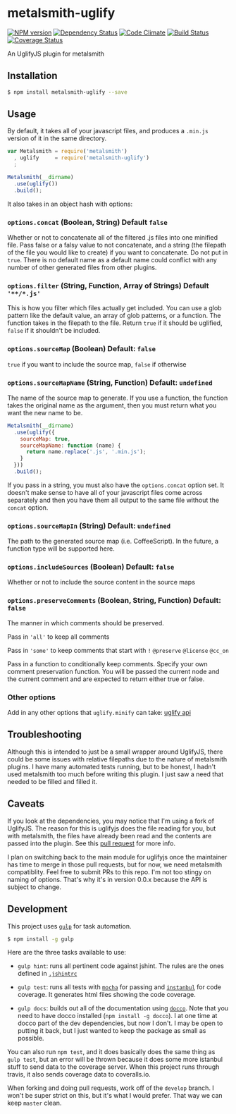 # metalsmith-uglify

[![NPM version](http://img.shields.io/npm/v/metalsmith-uglify.svg)](https://www.npmjs.org/package/metalsmith-uglify)
[![Dependency Status](http://img.shields.io/gemnasium/ksmithut/metalsmith-uglify.svg)](https://gemnasium.com/ksmithut/metalsmith-uglify)
[![Code Climate](http://img.shields.io/codeclimate/github/ksmithut/metalsmith-uglify.svg)](https://codeclimate.com/github/ksmithut/metalsmith-uglify)
[![Build Status](http://img.shields.io/travis/ksmithut/metalsmith-uglify.svg)](https://travis-ci.org/ksmithut/metalsmith-uglify)
[![Coverage Status](http://img.shields.io/coveralls/ksmithut/metalsmith-uglify.svg)](https://coveralls.io/r/ksmithut/metalsmith-uglify)

An UglifyJS plugin for metalsmith

## Installation

```bash
$ npm install metalsmith-uglify --save
```

## Usage

By default, it takes all of your javascript files, and produces a `.min.js`
version of it in the same directory.

```javascript
var Metalsmith = require('metalsmith')
  , uglify     = require('metalsmith-uglify')
  ;

Metalsmith(__dirname)
  .use(uglify())
  .build();

```

It also takes in an object hash with options:

### `options.concat` (Boolean, String) Default `false`

Whether or not to concatenate all of the filtered .js files into one minified
file. Pass false or a falsy value to not concatenate, and a string (the filepath
of the file you would like to create) if you want to concatenate. Do not put in
`true`. There is no default name as a default name could conflict with any
number of other generated files from other plugins.

### `options.filter` (String, Function, Array of Strings) Default `'**/*.js'`

This is how you filter which files actually get included. You can use a glob
pattern like the default value, an array of glob patterns, or a function. The
function takes in the filepath to the file. Return `true` if it should be
uglified, `false` if it shouldn't be included.

### `options.sourceMap` (Boolean) Default: `false`

`true` if you want to include the source map, `false` if otherwise

### `options.sourceMapName` (String, Function) Default: `undefined`

The name of the source map to generate. If you use a function, the function
takes the original name as the argument, then you must return what you want the
new name to be.

```javascript
Metalsmith(__dirname)
  .use(uglify({
    sourceMap: true,
    sourceMapName: function (name) {
      return name.replace('.js', '.min.js');
    }
  }))
  .build();
```

If you pass in a string, you must also have the `options.concat` option set. It
doesn't make sense to have all of your javascript files come across separately
and then you have them all output to the same file without the `concat` option.

### `options.sourceMapIn` (String) Default: `undefined`

The path to the generated source map (i.e. CoffeeScript). In the future, a
function type will be supported here.

### `options.includeSources` (Boolean) Default: `false`

Whether or not to include the source content in the source maps

### `options.preserveComments` (Boolean, String, Function) Default: `false`

The manner in which comments should be preserved.

Pass in `'all'` to keep all comments

Pass in `'some'` to keep comments that start with `!` `@preserve` `@license`
`@cc_on`

Pass in a function to conditionally keep comments. Specify your own comment
preservation function. You will be passed the current node and the current
comment and are expected to return either true or false.

### Other options

Add in any other options that `uglify.minify` can take:
[uglify api](https://github.com/mishoo/UglifyJS2)

## Troubleshooting

Although this is intended to just be a small wrapper around UglifyJS, there
could be some issues with relative filepaths due to the nature of metalsmith
plugins. I have many automated tests running, but to be honest, I hadn't used
metalsmith too much before writing this plugin. I just saw a need that needed
to be filled and filled it.

## Caveats

If you look at the dependencies, you may notice that I'm using a fork of
UglifyJS. The reason for this is uglifyjs does the file reading for you, but
with metalsmith, the files have already been read and the contents are passed
into the plugin. See this [pull request](https://github.com/mishoo/UglifyJS2/pull/324)
for more info.

I plan on switching back to the main module for uglifyjs once the maintainer
has time to merge in those pull requests, but for now, we need metalsmith
compatiblity. Feel free to submit PRs to this repo. I'm not too stingy on naming
of options. That's why it's in version 0.0.x because the API is subject to
change.

## Development

This project uses [`gulp`](http://gulpjs.com/) for task automation.

```bash
$ npm install -g gulp
```

Here are the three tasks available to use:

* `gulp hint`: runs all pertinent code against jshint. The rules are the ones
defined in [`.jshintrc`](.jshintrc)

* `gulp test`: runs all tests with
[`mocha`](http://visionmedia.github.io/mocha/) for passing and
[`instanbul`](http://gotwarlost.github.io/istanbul/) for code coverage. It
generates html files showing the code coverage.

* `gulp docs`: builds out all of the documentation using
[`docco`](http://jashkenas.github.io/docco/). Note that you need to have docco
installed (`npm install -g docco`). I at one time at docco part of the dev
dependencies, but now I don't. I may be open to putting it back, but I just
wanted to keep the package as small as possible.

You can also run `npm test`, and it does basically does the same thing as
`gulp test`, but an error will be thrown because it does some more istanbul
stuff to send data to the coverage server. When this project runs through
travis, it also sends coverage data to coveralls.io.

When forking and doing pull requests, work off of the `develop` branch. I won't
be super strict on this, but it's what I would prefer. That way we can keep
`master` clean.
